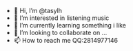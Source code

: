 - 👋 Hi, I’m @tasylh
- 👀 I’m interested in listening music
- 🌱 I’m currently learning something i like
- 💞️ I’m looking to collaborate on ...
- 📫 How to reach me QQ:2814977146

<!---
tasylh/tasylh is a ✨ special ✨ repository because its `README.md` (this file) appears on your GitHub profile.
You can click the Preview link to take a look at your changes.
--->

